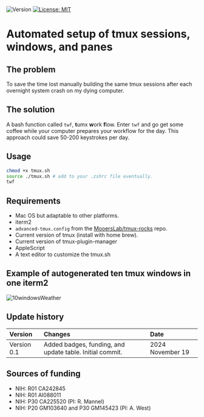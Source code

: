 ![Version](https://img.shields.io/static/v1?label=tmux-bashed&message=0.3&color=brightcolor)
[![License: MIT](https://img.shields.io/badge/License-MIT-blue.svg)](https://opensource.org/licenses/MIT)


# Automated setup of tmux sessions, windows, and panes

## The problem

To save the time lost manually building the same tmux sessions after each overnight system crash on my dying computer.

## The solution

A bash function called `twf`, **t**umx **w**ork **f**low. 
Enter `twf` and go get some coffee while your computer prepares your workflow for the day.
This approach could save 50-200 keystrokes per day.


## Usage

```bash
chmod +x tmux.sh
source ./tmux.sh # add to your .zshrc file eventually.
twf
```

## Requirements

- Mac OS but adaptable to other platforms.
- iterm2
- `advanced-tmux.config` from the [MooersLab/tmux-rocks](https://github.com/MooersLab/tmux-rocks) repo.
- Current version of tmux (install with home brew).
- Current version of tmux-plugin-manager
- AppleScript
- A text editor to customize the tmux.sh

## Example of autogenerated ten tmux windows in one iterm2 

![10windowsWeather](https://github.com/user-attachments/assets/8a649d6f-aaf6-455e-a78a-ab66606035f9)


## Update history

|Version      | Changes                                                                                                                                                                         | Date                 |
|:-----------|:------------------------------------------------------------------------------------------------------------------------------------------|:--------------------|
| Version 0.1 |   Added badges, funding, and update table.  Initial commit.                                                                                                                | 2024 November 19  |

## Sources of funding

- NIH: R01 CA242845
- NIH: R01 AI088011
- NIH: P30 CA225520 (PI: R. Mannel)
- NIH: P20 GM103640 and P30 GM145423 (PI: A. West)
